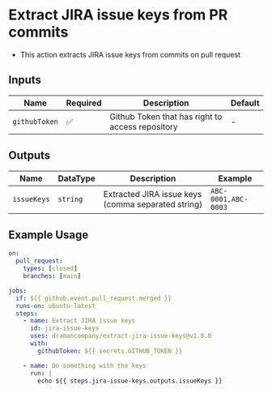 # Extract JIRA issue keys from PR commits

- This action extracts JIRA issue keys from commits on pull request

## Inputs

| Name          | Required | Description                                      | Default |
| ------------- | -------- | ------------------------------------------------ | ------- |
| `githubToken` | ✅       | Github Token that has right to access repository | -       |

## Outputs

| Name        | DataType | Description                                        | Example             |
| ----------- | -------- | -------------------------------------------------- | ------------------- |
| `issueKeys` | `string` | Extracted JIRA issue keys (comma separated string) | `ABC-0001,ABC-0003` |

## Example Usage

```yaml
on:
  pull_request:
    types: [closed]
    branches: [main]

jobs:
  if: ${{ github.event.pull_request.merged }}
  runs-on: ubuntu-latest
  steps:
    - name: Extract JIRA issue keys
      id: jira-issue-keys
      uses: dramancompany/extract-jira-issue-keys@v1.0.0
      with:
        githubToken: ${{ secrets.GITHUB_TOKEN }}

    - name: Do something with the keys
      run: |
        echo ${{ steps.jira-issue-keys.outputs.issueKeys }}
```
